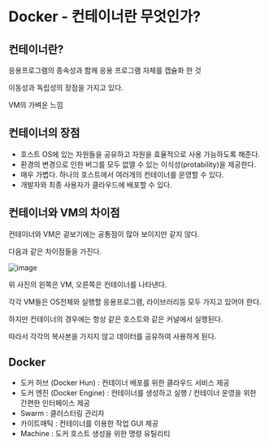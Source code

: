 # Docker - 컨테이너란 무엇인가?

## 컨테이너란?

응용프로그램의 종속성과 함께 응용 프로그램 자체를 캡슐화 한 것

이동성과 독립성의 장점을 가지고 있다.

VM의 가벼운 느낌

## 컨테이너의 장점

- 호스트 OS에 있는 자원들을 공유하고 자원을 효율적으로 사용 가능하도록 해준다.
- 환경의 변경으로 인한 버그를 모두 없앨 수 있는 이식성(protability)을 제공한다.
- 매우 가볍다. 하나의 호스트에서 여러개의 컨테이너를 운영할 수 있다.
- 개발자와 최종 사용자가 클라우드에 배포할 수 있다.

## 컨테이너와 VM의 차이점

컨테이너와 VM은 겉보기에는 공통점이 많아 보이지만 같지 않다.

다음과 같은 차이점들을 가진다.

![image](https://user-images.githubusercontent.com/80799025/195873176-f38801ed-68bd-44e1-a462-3e4233c0f327.png)

위 사진의 왼쪽은 VM, 오른쪽은 컨테이너를 나타낸다.

각각 VM들은 OS전체와 실행할 응용프로그램, 라이브러리등 모두 가지고 있어야 한다.

하지만 컨테이너의 경우에는 항상 같은 호스트와 같은 커널에서 실행된다.

따라서 각각의 복사본을 가지지 않고 데이터를 공유하여 사용하게 된다.

## Docker

- 도커 허브 (Docker Hun) : 컨테이너 배포를 위한 클라우드 서비스 제공
- 도커 엔진 (Docker Engine) : 컨테이너를 생성하고 실행 / 컨테이너 운영을 위한 간편한 인터페이스 제공
- Swarm : 클러스터링 관리자
- 카이트매틱 : 컨테이너를 이용한 작업 GUI 제공
- Machine : 도커 호스트 생성을 위한 명령 유틸리티
